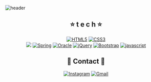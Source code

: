 <!--
**j2seon/j2seon** is a ✨ _special_ ✨ repository because its `README.md` (this file) appears on your GitHub profile.
Here are some ideas to get you started:

- 🔭 I’m currently working on ...
- 🌱 I’m currently learning ...
- 👯 I’m looking to collaborate on ...
- 🤔 I’m looking for help with ...
- 💬 Ask me about ...
- 📫 How to reach me: ...
- 😄 Pronouns: ...
- ⚡ Fun fact: ...
-->

![header](https://capsule-render.vercel.app/api?type=waving&color=auto&height=300&section=header&text=JinSeon's%20Code🌱&fontSize=70)

<div align=center>

  
  
  ##  :star: t e c h :star:
  
  
  
[![HTML5](https://img.shields.io/badge/HTML5-E34F26?style=flat-square&logo=HTML5&logoColor=white)](https:) 
[![CSS3](https://img.shields.io/badge/CSS3-1572B6?style=flat-square&logo=CSS3&logoColor=white)](https:)  
<img src="https://img.shields.io/badge/JAVA-007396?style=for-the-badge&logo=java&logoColor=white">
[![Spring](https://img.shields.io/badge/Spring-6DB33F?style=flat-square&logo=Spring&logoColor=black)]()
[![Oracle](https://img.shields.io/badge/Oracle-F80000?style=flat-square&logo=Oracle&logoColor=black)]()
[![jQuery](https://img.shields.io/badge/jQuery-0769AD?style=flat-square&logo=jQuery&logoColor=black)]()
[![Bootstrap](https://img.shields.io/badge/Bootstrap-7952B3?style=flat-square&logo=Bootstrap&logoColor=black)]()
[![javascript](https://img.shields.io/badge/javascript-F7DF1E?style=flat-square&logo=javascript&logoColor=black)]()  
  
  
  
  
  
  ## :crescent_moon: Contact :crescent_moon:
  
[![Instagram](https://img.shields.io/badge/Instagram-E4405F?style=flat-square&logo=Instagram&logoColor=white)](https:)
[![Gmail](https://img.shields.io/badge/Gmail-EA4335?style=flat-square&logo=Gmail&logoColor=white)](https:ddj04323@gmail.com)
